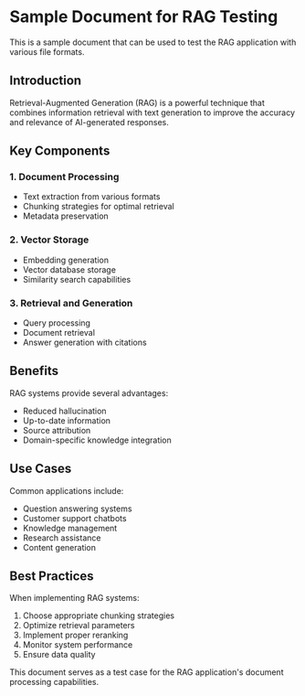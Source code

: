 # Sample Document for RAG Testing

This is a sample document that can be used to test the RAG application with various file formats.

## Introduction

Retrieval-Augmented Generation (RAG) is a powerful technique that combines information retrieval with text generation to improve the accuracy and relevance of AI-generated responses.

## Key Components

### 1. Document Processing
- Text extraction from various formats
- Chunking strategies for optimal retrieval
- Metadata preservation

### 2. Vector Storage
- Embedding generation
- Vector database storage
- Similarity search capabilities

### 3. Retrieval and Generation
- Query processing
- Document retrieval
- Answer generation with citations

## Benefits

RAG systems provide several advantages:
- Reduced hallucination
- Up-to-date information
- Source attribution
- Domain-specific knowledge integration

## Use Cases

Common applications include:
- Question answering systems
- Customer support chatbots
- Knowledge management
- Research assistance
- Content generation

## Best Practices

When implementing RAG systems:
1. Choose appropriate chunking strategies
2. Optimize retrieval parameters
3. Implement proper reranking
4. Monitor system performance
5. Ensure data quality

This document serves as a test case for the RAG application's document processing capabilities.

